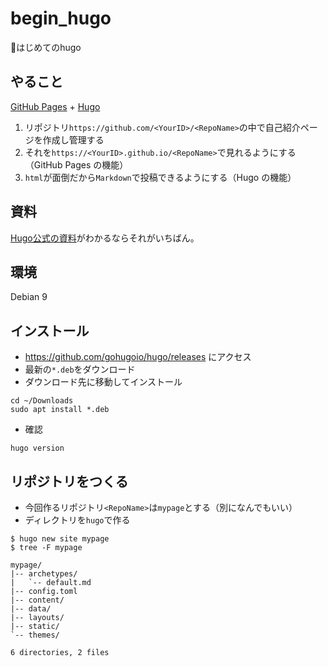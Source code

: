 # begin_hugo
:baby:はじめてのhugo

## やること
[GitHub Pages](https://pages.github.com/) + [Hugo](https://themes.gohugo.io/)
1. リポジトリ`https://github.com/<YourID>/<RepoName>`の中で自己紹介ページを作成し管理する
1. それを`https://<YourID>.github.io/<RepoName>`で見れるようにする（GitHub Pages の機能）
1. `html`が面倒だから`Markdown`で投稿できるようにする（Hugo の機能）

## 資料
[Hugo公式の資料](https://gohugo.io/hosting-and-deployment/hosting-on-github/)がわかるならそれがいちばん。

## 環境
Debian 9

## インストール
* https://github.com/gohugoio/hugo/releases にアクセス
* 最新の`*.deb`をダウンロード
* ダウンロード先に移動してインストール
```
cd ~/Downloads
sudo apt install *.deb
```
* 確認
```
hugo version
```

## リポジトリをつくる
* 今回作るリポジトリ`<RepoName>`は`mypage`とする（別になんでもいい）
* ディレクトリを`hugo`で作る

```
$ hugo new site mypage
$ tree -F mypage

mypage/
|-- archetypes/
|   `-- default.md
|-- config.toml
|-- content/
|-- data/
|-- layouts/
|-- static/
`-- themes/

6 directories, 2 files

```
